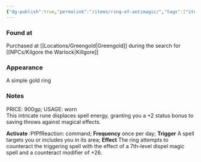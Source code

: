 ```yaml
---
{"dg-publish":true,"permalink":"/items/ring-of-antimagic/","tags":["item"],"noteIcon":"item"}
---
```


### Found at
Purchased at [[Locations/Greengold\|Greengold]] during the search for [[NPCs/Kilgore the Warlock\|Killgore]]
### Appearance
A simple gold ring
### Notes
PRICE: 900gp; USAGE: worn  
This intricate rune displaces spell energy, granting you a +2 status bonus to saving throws against magical effects.  
  
**Activate** :PfPfReaction: command; **Frequency** once per day; **Trigger** A spell targets you or includes you in its area; **Effect** The ring attempts to counteract the triggering spell with the effect of a 7th-level dispel magic spell and a counteract modifier of +26.